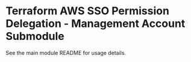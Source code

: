 # Terraform AWS SSO Permission Delegation - Management Account Submodule

See the main module README for usage details.